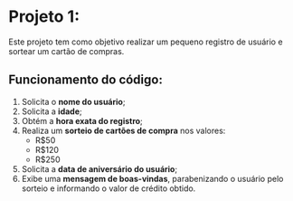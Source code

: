 # Projeto 1:
Este projeto tem como objetivo realizar um pequeno registro de usuário e sortear um cartão de compras.
## Funcionamento do código:
1. Solicita o **nome do usuário**;
2. Solicita a **idade**;
3. Obtém a **hora exata do registro**;
4. Realiza um **sorteio de cartões de compra** nos valores:
   - R$50  
   - R$120  
   - R$250  
5. Solicita a **data de aniversário do usuário**;
6. Exibe uma **mensagem de boas-vindas**, parabenizando o usuário pelo sorteio e informando o valor de crédito obtido.
